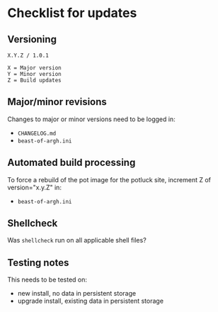 # Checklist for updates

## Versioning
```
X.Y.Z / 1.0.1

X = Major version
Y = Minor version
Z = Build updates
```

## Major/minor revisions
Changes to major or minor versions need to be logged in:
* `CHANGELOG.md`
* `beast-of-argh.ini`

## Automated build processing
To force a rebuild of the pot image for the potluck site, increment Z of version="x.y.Z" in:
* `beast-of-argh.ini`

## Shellcheck
Was `shellcheck` run on all applicable shell files?

## Testing notes
This needs to be tested on:
* new install, no data in persistent storage
* upgrade install, existing data in persistent storage